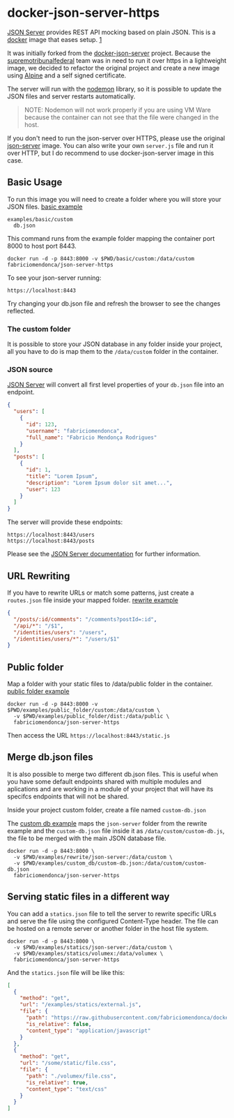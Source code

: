 # docker-json-server-https

[JSON Server](https://github.com/typicode/json-server) provides REST API mocking based on plain JSON.
This is a [docker](https://www.docker.io) image that eases setup. [1](https://github.com/clue/docker-json-server)

It was initially forked from the [docker-json-server](https://github.com/clue/docker-json-server) project. Because the [supremotribunalfederal](https://github.com/supremotribunalfederal) team was in need to run it over https in a lightweight image, we decided to refactor the original project and create a new image using [Alpine](https://alpinelinux.org/) and a self signed certificate.

The server will run with the [nodemon](https://nodemon.io/) library, so it is possible to update the JSON files and server restarts automatically.

> NOTE: Nodemon will not work properly if you are using VM Ware because the container can not see that the file were changed in the host.

If you don't need to run the json-server over HTTPS, please use the original [json-server](https://hub.docker.com/r/clue/json-server/) image. You can also write your own `server.js` file and run it over HTTP, but I do recommend to use docker-json-server image in this case.

## Basic Usage

To run this image you will need to create a folder where you will store your JSON files. [basic example](https://github.com/fabriciomendonca/docker-json-server-https/tree/master/examples/basic)

```
examples/basic/custom
  db.json
```

This command runs from the example folder mapping the container port 8000 to host port 8443.

```
docker run -d -p 8443:8000 -v $PWD/basic/custom:/data/custom fabriciomendonca/json-server-https
```

To see your json-server running:

```
https://localhost:8443
```

Try changing your db.json file and refresh the browser to see the changes reflected.

### The custom folder

It is possible to store your JSON database in any folder inside your project, all you have to do is map them to the `/data/custom` folder in the container.

### JSON source

[JSON Server](https://github.com/typicode/json-server) will convert all first level properties of your `db.json` file into an endpoint.

```json
{
  "users": [
    {
      "id": 123,
      "username": "fabriciomendonca",
      "full_name": "Fabricio Mendonça Rodrigues"
    }
  ],
  "posts": [
    {
      "id": 1,
      "title": "Lorem Ipsum",
      "description": "Lorem Ipsum dolor sit amet...",
      "user": 123
    }
  ]
}
```

The server will provide these endpoints:

```
https://localhost:8443/users
https://localhost:8443/posts
```

Please see the [JSON Server documentation](https://github.com/typicode/json-server) for further information.

## URL Rewriting

If you have to rewrite URLs or match some patterns, just create a `routes.json` file inside your mapped folder. [rewrite example](https://github.com/fabriciomendonca/docker-json-server-https/tree/master/examples/rewrite)

```json
{
  "/posts/:id/comments": "/comments?postId=:id",
  "/api/*": "/$1",
  "/identities/users": "/users",
  "/identities/users/*": "/users/$1"
}
```

## Public folder

Map a folder with your static files to /data/public folder in the container. [public folder example](https://github.com/fabriciomendonca/docker-json-server-https/tree/master/examples/public_folder)

```
docker run -d -p 8443:8000 -v $PWD/examples/public_folder/custom:/data/custom \
  -v $PWD/examples/public_folder/dist:/data/public \
  fabriciomendonca/json-server-https
```

Then access the URL `https://localhost:8443/static.js`

## Merge db.json files

It is also possible to merge two different db.json files. This is useful when you have some default endpoints shared with multiple modules and aplications and are working in a module of your project that will have its specifcs endpoints that will not be shared.

Inside your project custom folder, create a file named `custom-db.json`

The [custom db example]() maps the `json-server` folder from the rewrite example and the `custom-db.json` file inside it as `/data/custom/custom-db.js`, the file to be merged with the main JSON database file.

```
docker run -d -p 8443:8000 \
  -v $PWD/examples/rewrite/json-server:/data/custom \
  -v $PWD/examples/custom_db/custom-db.json:/data/custom/custom-db.json
  fabriciomendonca/json-server-https
```

## Serving static files in a different way

You can add a `statics.json` file to tell the server to rewrite specific URLs and serve the file using the configured Content-Type header. The file can be hosted on a remote server or another folder in the host file system.

```
docker run -d -p 8443:8000 \
  -v $PWD/examples/statics/json-server:/data/custom \
  -v $PWD/examples/statics/volumex:/data/volumex \
  fabriciomendonca/json-server-https
```

And the `statics.json` file will be like this:

```json
[
  {
    "method": "get",
    "url": "/examples/statics/external.js",
    "file": {
      "path": "https://raw.githubusercontent.com/fabriciomendonca/docker-json-server-https/master/examples/public_folder/dist/static.js",
      "is_relative": false,
      "content_type": "application/javascript"
    }
  },
  {
    "method": "get",
    "url": "/some/static/file.css",
    "file": {
      "path": "./volumex/file.css",
      "is_relative": true,
      "content_type": "text/css"
    }
  }
]
```
